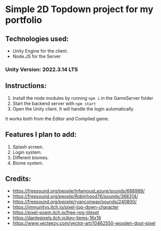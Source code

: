 # Simple 2D Topdown project for my portfolio

## Technologies used:

- Unity Engine for the client.
- Node.JS for the Server

### Unity Version: 2022.3.14 LTS

## Instructions:

1. Install the node modules by running `npm i` in the GameServer folder
2. Start the backend server with `npm start`
3. Open the Unity client. It will handle the login automatically

It works both from the Editor and Compiled game.

## Features I plan to add:

1. Splash screen.
2. Login system.
3. Different biomes.
4. Biome system.

## Credits:
- https://freesound.org/people/InfamousLazure/sounds/688989/
- https://freesound.org/people/Robinhood76/sounds/368314/
- https://freesound.org/people/ryanconway/sounds/240800/
- https://immunitys.itch.io/pixel-top-down-character
- https://pixel-poem.itch.io/free-rpg-tileset
- https://dantepixels.itch.io/key-items-16x16
- https://www.vecteezy.com/vector-art/10462550-wooden-door-pixel
